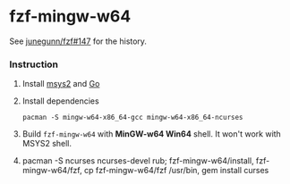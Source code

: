 fzf-mingw-w64
========
See [junegunn/fzf#147](https://github.com/junegunn/fzf/issues/147) for the
history.

### Instruction
1.  Install [msys2](https://msys2.github.io/) and [Go](https://golang.org/dl/)
1.  Install dependencies

    ```
    pacman -S mingw-w64-x86_64-gcc mingw-w64-x86_64-ncurses
    ```

1.  Build `fzf-mingw-w64` with **MinGW-w64 Win64** shell. It won't work with
    MSYS2 shell.
    
1.  pacman -S ncurses ncurses-devel rub; fzf-mingw-w64/install, fzf-mingw-w64/fzf, cp fzf-mingw-w64/fzf /usr/bin,  gem install curses
    
